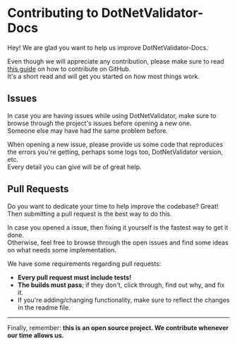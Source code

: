# Contributing to DotNetValidator-Docs
Hey! We are glad you want to help us improve DotNetValidator-Docs.

Even though we will appreciate any contribution, please make sure to read [this guide](https://guides.github.com/activities/contributing-to-open-source/) on how to contribute on GitHub.  
It's a short read and will get you started on how most things work.

## Issues
In case you are having issues while using DotNetValidator, make sure to browse through the project's issues before opening a new one.  
Someone else may have had the same problem before.

When opening a new issue, please provide us some code that reproduces the errors you're getting, perhaps some logs too, DotNetValidator version, etc.  
Every detail you can give will be of great help.

## Pull Requests
Do you want to dedicate your time to help improve the codebase? Great! Then submitting a pull request is the best way to do this.

In case you opened a issue, then fixing it yourself is the fastest way to get it done.  
Otherwise, feel free to browse through the open issues and find some ideas on what needs some implementation.

We have some requirements regarding pull requests:
- **Every pull request must include tests!**
- **The builds must pass**; if they don't, click through, find out why, and fix it.
- If you're adding/changing functionality, make sure to reflect the changes in the readme file.

---

Finally, remember: **this is an open source project. We contribute whenever our time allows us.**
